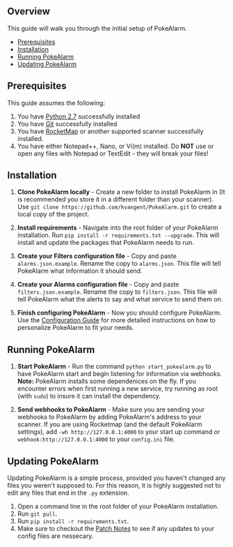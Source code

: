 ## Overview
This guide will walk you through the initial setup of PokeAlarm.

* [Prerequisites](#prerequisites)
* [Installation](#initial-setup)
* [Running PokeAlarm](#running-pokealarm)
* [Updating PokeAlarm](#updating-pokealarm)

## Prerequisites
This guide assumes the following:

1. You have [Python 2.7](https://www.python.org/download/releases/2.7/) successfully installed
2. You have [Git](https://git-scm.com/downloads) successfully installed
3. You have [RocketMap](https://github.com/RocketMap/RocketMap) or another supported scanner successfully installed.
4. You have either Notepad++, Nano, or Vi(m) installed. Do **NOT** use or open any files with Notepad or TextEdit - they will break your files!

## Installation

1. **Clone PokeAlarm locally** - Create a new folder to install PokeAlarm in (It is recommended you store it in a different folder than your scanner). Use `git clone https://github.com/kvangent/PokeAlarm.git` to create a local copy of the project.

2. **Install requirements** - Navigate into the root folder of your PokeAlarm installation. Run `pip install -r requirements.txt --upgrade`.  This will install and update the packages that PokeAlarm needs to run.

3. **Create your Filters configuration file** - Copy and paste `alarms.json.example`. Rename the copy to `alarms.json`. This file will tell PokeAlarm what information it should send. 

4. **Create your Alarms configuration file** - Copy and paste `filters.json.example`. Rename the copy to `filters.json`. This file will tell PokeAlarm what the alerts to say and what service to send them on.

5. **Finish configuring PokeAlarm** - Now you should configure PokeAlarm. Use the [Configuration Guide](configure_pokealarm) for more detailed instructions on how to personalize PokeAlarm to fit your needs.


## Running PokeAlarm

1. **Start PokeAlarm** - Run the command `python start_pokealarm.py` to have PokeAlarm start and begin listening for information via webhooks.  
 **Note:** PokeAlarm installs some dependenices on the fly. If you encounter errors when first running a new service, try running as root (with `sudo`) to insure it can install the dependency. 

2. **Send webhooks to PokeAlarm** - Make sure you are sending your webhooks to PokeAlarm by adding PokeAlarm's address to your scanner. If you are using Rocketmap (and the default PokeAlarm settings), add `-wh http://127.0.0.1:4000` to your start up command or `webhook:http://127.0.0.1:4000` to your `config.ini` file.

## Updating PokeAlarm
Updating PokeAlarm is a simple process, provided you haven't changed any files you weren't supposed to. For this reason, it is highly suggested not to edit any files that end in the `.py` extension.  
1. Open a command line in the root folder of your PokeAlarm installation. 
2. Run `git pull`.
3. Run `pip install -r requirements.txt`.
4. Make sure to checkout the [Patch Notes](patch_notes) to see if any updates to your config files are nessecary. 
